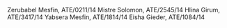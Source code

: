 Zerubabel Mesfin,  ATE/0211/14
Mistre Solomon,    ATE/2545/14
Hlina Girum,       ATE/3417/14
Yabsera Mesfin,    ATE/1814/14
Eisha Gieder,      ATE/1084/14 
